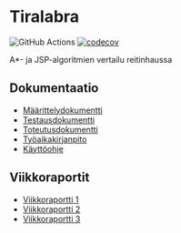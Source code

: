 # Tiralabra

![GitHub Actions](https://github.com/J-Uhero/tiralabra/actions/workflows/main.yml/badge.svg)
[![codecov](https://codecov.io/gh/J-Uhero/tiralabra/branch/main/graph/badge.svg?token=83LFBX05ZL)](https://codecov.io/gh/J-Uhero/tiralabra)

A*- ja JSP-algoritmien vertailu reitinhaussa

## Dokumentaatio
* [Määrittelydokumentti](https://github.com/J-Uhero/tiralabra/blob/main/dokumentaatio/maarittelydokumentti.md)
* [Testausdokumentti](https://github.com/J-Uhero/tiralabra/blob/main/dokumentaatio/testausdokumentti.md)
* [Toteutusdokumentti](https://github.com/J-Uhero/tiralabra/blob/main/dokumentaatio/toteutusdokumentti.md)
* [Työaikakirjanpito](https://github.com/J-Uhero/tiralabra/blob/main/dokumentaatio/tyoaikakirjanpito.md)
* [Käyttöohje](https://github.com/J-Uhero/tiralabra/blob/main/dokumentaatio/kayttoohje.md)

## Viikkoraportit
* [Viikkoraportti 1](https://github.com/J-Uhero/tiralabra/blob/main/dokumentaatio/viikkoraportit/viikkoraportti1.md)
* [Viikkoraportti 2](https://github.com/J-Uhero/tiralabra/blob/main/dokumentaatio/viikkoraportit/viikkoraportti2.md)
* [Viikkoraportti 3](https://github.com/J-Uhero/tiralabra/blob/main/dokumentaatio/viikkoraportit/viikkoraportti3.md)
